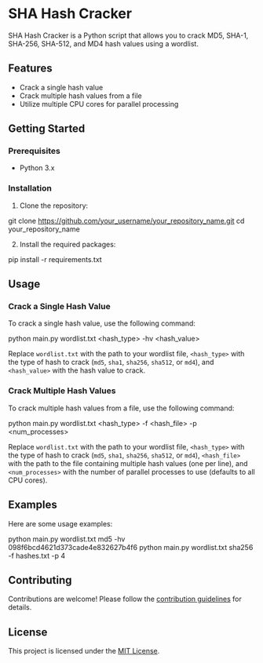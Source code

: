 # SHA Hash Cracker

SHA Hash Cracker is a Python script that allows you to crack MD5, SHA-1, SHA-256, SHA-512, and MD4 hash values using a wordlist.

## Features

- Crack a single hash value
- Crack multiple hash values from a file
- Utilize multiple CPU cores for parallel processing

## Getting Started

### Prerequisites

- Python 3.x

### Installation

1. Clone the repository:

git clone https://github.com/your_username/your_repository_name.git
cd your_repository_name

2. Install the required packages:

pip install -r requirements.txt


## Usage

### Crack a Single Hash Value

To crack a single hash value, use the following command:

python main.py wordlist.txt <hash_type> -hv <hash_value>


Replace `wordlist.txt` with the path to your wordlist file, `<hash_type>` with the type of hash to crack (`md5`, `sha1`, `sha256`, `sha512`, or `md4`), and `<hash_value>` with the hash value to crack.

### Crack Multiple Hash Values

To crack multiple hash values from a file, use the following command:

python main.py wordlist.txt <hash_type> -f <hash_file> -p <num_processes>


Replace `wordlist.txt` with the path to your wordlist file, `<hash_type>` with the type of hash to crack (`md5`, `sha1`, `sha256`, `sha512`, or `md4`), `<hash_file>` with the path to the file containing multiple hash values (one per line), and `<num_processes>` with the number of parallel processes to use (defaults to all CPU cores).

## Examples

Here are some usage examples:

python main.py wordlist.txt md5 -hv 098f6bcd4621d373cade4e832627b4f6
python main.py wordlist.txt sha256 -f hashes.txt -p 4


## Contributing

Contributions are welcome! Please follow the [contribution guidelines](CONTRIBUTING.md) for details.

## License

This project is licensed under the [MIT License](LICENSE).
